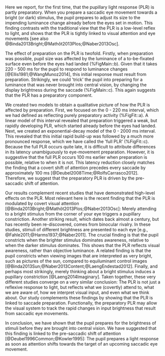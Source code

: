 Here we report, for the first time, that the pupillary light response (PLR) is partly preparatory. When you prepare a saccadic eye movement towards a bright (or dark) stimulus, the pupil prepares to adjust its size to the impending luminance change already before the eyes set in motion. This finding contrasts with the traditional view that the PLR is a low-level reflex to light, and shows that the PLR is tightly linked to visual attention and eye movements [see also @Binda2013Bright;@Mathôt2013Plos;@Naber2013Osc].

The effect of preparation on the PLR is twofold. Firstly, when preparation was possible, pupil size was affected by the luminance of a to-be-fixated surface even before the eyes had landed (%FigMain::b). Given that it takes 220 - 500 ms for the pupil to respond to luminance changes [@Ellis1981;@WangMunoz2014], this initial response must result from preparation. Strikingly, we could 'trick' the pupil into preparing for a luminance that was never brought into central vision, by changing the display brightness during the saccade (%FigMain::c). This again suggests that the PLR has a preparatory component.

We created two models to obtain a qualitative picture of how the PLR is affected by preparation. First, we focused on the 0 - 220 ms interval, which we had defined as reflecting purely preparatory activity (%FigFit::a). A linear model of this interval revealed that preparation triggered a weak, but rapidly developing PLR, which started already before the eyes had landed. Next, we created an exponential-decay model of the 0 - 2000 ms interval. This revealed that this initial rapid build-up was followed by a much more pronounced response, which we have called the 'full PLR' (%FigFit::c). Because the full PLR occurs quite late, it is difficult to attribute differences in its latency unambiguously to eye-movement preparation. However, it is suggestive that the full PLR occurs 100 ms earlier when preparation is possible, relative to when it is not. This latency reduction closely matches the finding that a covert shift of attention precedes every saccade by approximately 100 ms [@Deubel2008Time;@RolfsCarrasco2012]. Therefore, we suggest that the preparatory PLR is driven by the pre-saccadic shift of attention.

Our results complement recent studies that have demonstrated high-level effects on the PLR. Most relevant here is the recent finding that the PLR is modulated by covert visual attention [@Binda2013Bright;@Mathôt2013Plos;@Naber2013Osc]: Merely attending to a bright stimulus from the corner of your eye triggers a pupillary constriction. Another striking result, which dates back almost a century, but has recently been re-discovered, comes from binocular rivalry. In these studies, stimuli of different brightness are presented to each eye [e.g., @Fahle2011;@Harms1937;@Naber2011]. The crucial finding is that the pupil constricts when the brighter stimulus dominates awareness, relative to when the darker stimulus dominates. This shows that the PLR reflects visual awareness, rather than objective luminance. A related finding is that the pupil constricts when viewing images that are interpreted as very bright, such as pictures of the sun, compared to equiluminant control images [@Binda2013Sun;@Naber2013Content;@LaengEndestad2012]. Finally, and perhaps most strikingly, merely thinking about a bright stimulus induces a pupillary constriction [@Laeng2014Imaginary]. Taken together, these very different studies converge on a very similar conclusion: The PLR is not just a reflexive response to light, but reflects what we (covertly) attend to, what we are aware of, how we interpret visual input, and even what we think about. Our study complements these findings by showing that the PLR is linked to saccade preparation. Functionally, the preparatory PLR may allow the visual system to track the rapid changes in input brightness that result from saccadic eye movements.

In conclusion, we have shown that the pupil prepares for the brightness of stimuli before they are brought into central vision. We have suggested that this finding is linked to the pre-saccadic shift of attention [@Deubel1996Common;@Kowler1995]: The pupil prepares a light response as soon as attention shifts towards the target of an upcoming saccadic eye movement.
